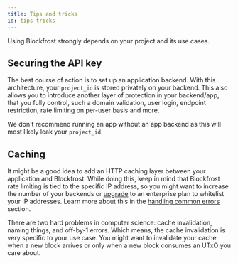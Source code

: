 ```yaml
---
title: Tips and tricks
id: tips-tricks
---
```


Using Blockfrost strongly depends on your project and its use cases.

## Securing the API key

The best course of action is to set up an application backend. With this architecture, your `project_id` is stored privately on your backend. This also allows you to introduce another layer of protection in your backend/app, that you fully control, such a domain validation, user login, endpoint restriction, rate limiting on per-user basis and more.

We don't recommend running an app without an app backend as this will most likely leak your `project_id`.

## Caching

It might be a good idea to add an HTTP caching layer between your application and Blockfrost. While doing this, keep in mind that Blockfrost rate limiting is tied to the specific IP address, so you might want to increase the number of your backends or [upgrade](/docs/overview/plans-and-billing#upgrading-plan) to an enterprise plan to whitelist your IP addresses. Learn more about this in the [handling common errors](/docs/start-building#handling-common-errors) section.

There are two hard problems in computer science: cache invalidation, naming things, and off-by-1 errors. Which means, the cache invalidation is very specific to your use case. You might want to invalidate your cache when a new block arrives or only when a new block consumes an UTxO you care about.
